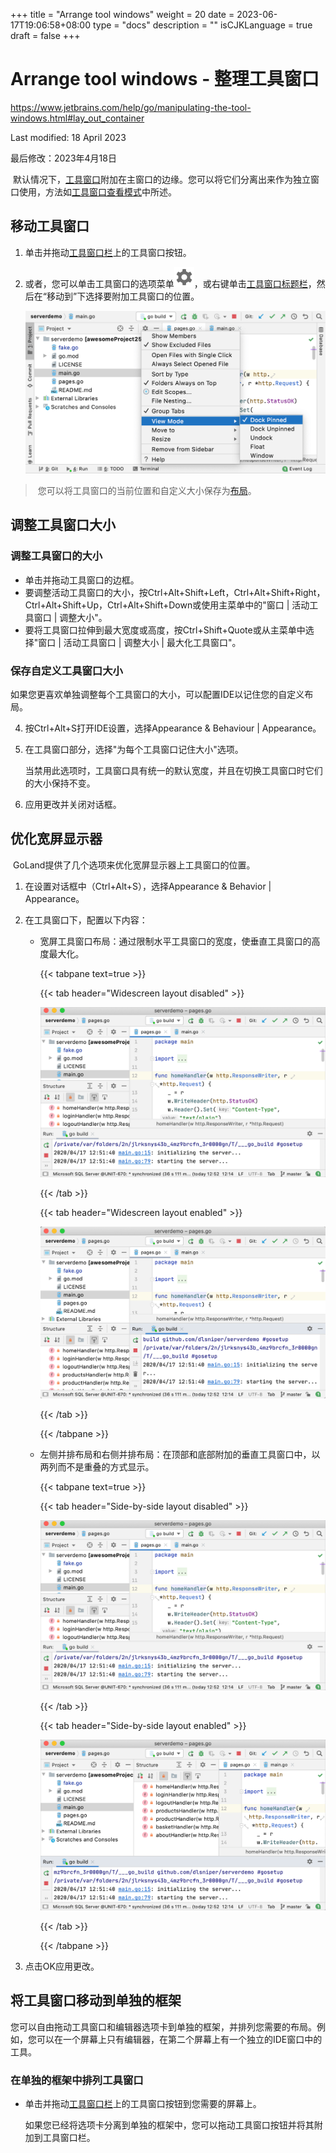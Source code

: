 +++
title = "Arrange tool windows"
weight = 20
date = 2023-06-17T19:06:58+08:00
type = "docs"
description = ""
isCJKLanguage = true
draft = false
+++
# Arrange tool windows - 整理工具窗口﻿

https://www.jetbrains.com/help/go/manipulating-the-tool-windows.html#lay_out_container

Last modified: 18 April 2023

最后修改：2023年4月18日

​	默认情况下，[工具窗口](https://www.jetbrains.com/help/go/tool-windows.html)附加在主窗口的边缘。您可以将它们分离出来作为独立窗口使用，方法如[工具窗口查看模式](https://www.jetbrains.com/help/go/viewing-modes.html)中所述。

## 移动工具窗口

1. 单击并拖动[工具窗口栏](https://www.jetbrains.com/help/go/tool-windows.html#bars_and_buttons)上的工具窗口按钮。

3. 或者，您可以单击工具窗口的选项菜单![The tool window options menu](ArrangeToolWindows_img/app.general.gearPlain.svg)，或右键单击[工具窗口标题栏](https://www.jetbrains.com/help/go/tool-windows.html#general-tool-windows-layout)，然后在“移动到”下选择要附加工具窗口的位置。

   ![Tool window options menu: Move to](ArrangeToolWindows_img/go_tool_window_move_to.png)

> ​	您可以将工具窗口的当前位置和自定义大小保存为[布局](https://www.jetbrains.com/help/go/tool-window-layouts.html)。

## 调整工具窗口大小

### 调整工具窗口的大小

- 单击并拖动工具窗口的边框。
- 要调整活动工具窗口的大小，按Ctrl+Alt+Shift+Left，Ctrl+Alt+Shift+Right，Ctrl+Alt+Shift+Up，Ctrl+Alt+Shift+Down或使用主菜单中的"窗口 | 活动工具窗口 | 调整大小"。
- 要将工具窗口拉伸到最大宽度或高度，按Ctrl+Shift+Quote或从主菜单中选择"窗口 | 活动工具窗口 | 调整大小 | 最大化工具窗口"。

### 保存自定义工具窗口大小

​	如果您更喜欢单独调整每个工具窗口的大小，可以配置IDE以记住您的自定义布局。

4. 按Ctrl+Alt+S打开IDE设置，选择Appearance & Behaviour | Appearance。

5. 在工具窗口部分，选择"为每个工具窗口记住大小"选项。

   当禁用此选项时，工具窗口具有统一的默认宽度，并且在切换工具窗口时它们的大小保持不变。

6. 应用更改并关闭对话框。

## 优化宽屏显示器

​	GoLand提供了几个选项来优化宽屏显示器上工具窗口的位置。

1. 在设置对话框中（Ctrl+Alt+S），选择Appearance & Behavior | Appearance。

2. 在工具窗口下，配置以下内容：

   - 宽屏工具窗口布局：通过限制水平工具窗口的宽度，使垂直工具窗口的高度最大化。

     {{< tabpane text=true >}}

     {{< tab header="Widescreen layout disabled" >}}

     ![The Widescreen tool window layout option is disabled](ArrangeToolWindows_img/go_WideScreenOFF.png)

     {{< /tab >}}

     {{< tab header="Widescreen layout enabled" >}}

     ![The Widescreen tool window layout option is enabled](ArrangeToolWindows_img/go_WideScreenON.png)

     {{< /tab >}}

     {{< /tabpane >}}

   - 左侧并排布局和右侧并排布局：在顶部和底部附加的垂直工具窗口中，以两列而不是重叠的方式显示。

     {{< tabpane text=true >}}

     {{< tab header="Side-by-side layout disabled" >}}

     ![Side-by-side layout is off](ArrangeToolWindows_img/go_WideScreenOFF.png)

     {{< /tab >}}

     {{< tab header="Side-by-side layout enabled" >}}

     ![Side-by-side layout is on](ArrangeToolWindows_img/go_side_by_side_left.png)

     {{< /tab >}}

     {{< /tabpane >}}

5. 点击OK应用更改。



## 将工具窗口移动到单独的框架 

​	您可以自由拖动工具窗口和编辑器选项卡到单独的框架，并排列您需要的布局。例如，您可以在一个屏幕上只有编辑器，在第二个屏幕上有一个独立的IDE窗口中的工具。

### 在单独的框架中排列工具窗口 

- 单击并拖动[工具窗口栏](https://www.jetbrains.com/help/go/tool-windows.html#bars_and_buttons)上的工具窗口按钮到您需要的屏幕上。

  如果您已经将选项卡分离到单独的框架中，您可以拖动工具窗口按钮并将其附加到工具窗口栏。
